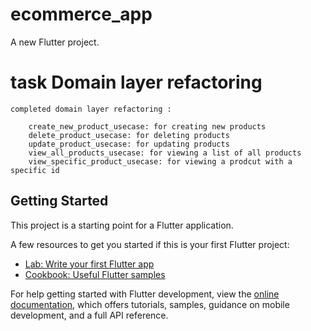 # ecommerce_app

A new Flutter project.
# task Domain layer refactoring 
    completed domain layer refactoring :

        create_new_product_usecase: for creating new products 
        delete_product_usecase: for deleting products
        update_product_usecase: for updating products
        view_all_products_usecase: for viewing a list of all products
        view_specific_product_usecase: for viewing a prodcut with a specific id



        

## Getting Started

This project is a starting point for a Flutter application.

A few resources to get you started if this is your first Flutter project:

- [Lab: Write your first Flutter app](https://docs.flutter.dev/get-started/codelab)
- [Cookbook: Useful Flutter samples](https://docs.flutter.dev/cookbook)

For help getting started with Flutter development, view the
[online documentation](https://docs.flutter.dev/), which offers tutorials,
samples, guidance on mobile development, and a full API reference.
